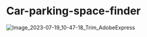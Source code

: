 # Car-parking-space-finder

![Image_2023-07-19_10-47-18_Trim_AdobeExpress](https://github.com/zsoltgeier/Car-parking-space-finder/assets/116493077/3aa8883b-691e-4051-bd08-ffd053c4262f)
